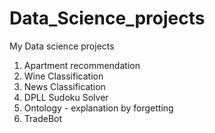 # Data_Science_projects
My Data science projects

1. Apartment recommendation 
2. Wine Classification 
3. News Classification 
4. DPLL Sudoku Solver
5. Ontology - explanation by forgetting 
6. TradeBot 
